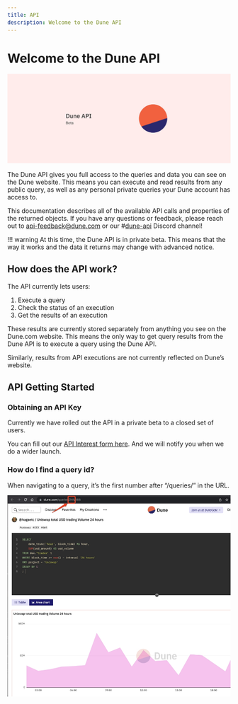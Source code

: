 ```yaml
---
title: API
description: Welcome to the Dune API
---
```


# Welcome to the Dune API

![dune API Cover](images/dune_api_cover.jpg)

The Dune API gives you full access to the queries and data you can see on the Dune website. This means you can execute and read results from any public query, as well as any personal private queries your Dune account has access to.

This documentation describes all of the available API calls and properties of the returned objects. If you have any questions or feedback, please reach out to [api-feedback@dune.com](mailto:api-feedback@dune.com) or our #[dune-api](https://discord.com/channels/757637422384283659/1019910980634939433) Discord channel!

!!! warning 
    At this time, the Dune API is in private beta. This means that the way it works and the data it returns may change with advanced notice. 

## How does the API work?

The API currently lets users:

1. Execute a query
2. Check the status of an execution
3. Get the results of an execution

These results are currently stored separately from anything you see on the Dune.com website. This means the only way to get query results from the Dune API is to execute a query using the Dune API.

Similarly, results from API executions are not currently reflected on Dune’s website.

## API Getting Started

### Obtaining an API Key

Currently we have rolled out the API in a private beta to a closed set of users.

You can fill out our [API Interest form here](https://docs.google.com/forms/d/e/1FAIpQLSdoF4_LC1BdPumRq1TJguxAsKC-g5i6u2f7-sac5v14EubLsw/viewform).
And we will notify you when we do a wider launch.

### How do I find a query id?

When navigating to a query, it’s the first number after “/queries/” in the URL.

![query-id-example](images/query-id-example.jpg)